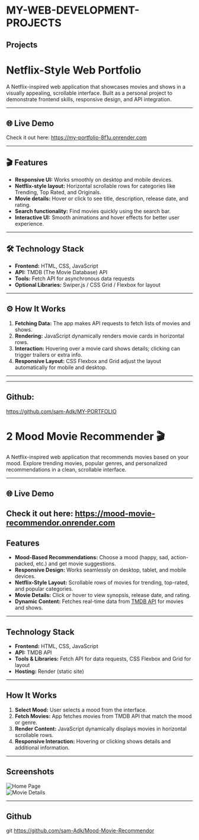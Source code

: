# MY-WEB-DEVELOPMENT-PROJECTS


## Projects

# Netflix-Style Web Portfolio

A Netflix-inspired web application that showcases movies and shows in a visually appealing, scrollable interface. Built as a personal project to demonstrate frontend skills, responsive design, and API integration.

---

## 🌐 Live Demo
Check it out here: https://my-portfolio-8f1u.onrender.com

---

## 🎬 Features
- **Responsive UI:** Works smoothly on desktop and mobile devices.
- **Netflix-style layout:** Horizontal scrollable rows for categories like Trending, Top Rated, and Originals.
- **Movie details:** Hover or click to see title, description, release date, and rating.
- **Search functionality:** Find movies quickly using the search bar.
- **Interactive UI:** Smooth animations and hover effects for better user experience.

---

## 🛠 Technology Stack
- **Frontend:** HTML, CSS, JavaScript
- **API:** TMDB (The Movie Database) API
- **Tools:** Fetch API for asynchronous data requests
- **Optional Libraries:** Swiper.js / CSS Grid / Flexbox for layout

---

## ⚙️ How It Works
1. **Fetching Data:** The app makes API requests to fetch lists of movies and shows.
2. **Rendering:** JavaScript dynamically renders movie cards in horizontal rows.
3. **Interaction:** Hovering over a movie card shows details; clicking can trigger trailers or extra info.
4. **Responsive Layout:** CSS Flexbox and Grid adjust the layout automatically for mobile and desktop.

---


---

## Github:

https://github.com/sam-Adk/MY-PORTFOLIO



# 2 Mood Movie Recommender 🎬

A Netflix-inspired web application that recommends movies based on your mood. Explore trending movies, popular genres, and personalized recommendations in a clean, scrollable interface.

---

## 🌐 Live Demo
Check it out here: https://mood-movie-recommendor.onrender.com
---

## Features
- **Mood-Based Recommendations:** Choose a mood (happy, sad, action-packed, etc.) and get movie suggestions.  
- **Responsive Design:** Works seamlessly on desktop, tablet, and mobile devices.  
- **Netflix-Style Layout:** Scrollable rows of movies for trending, top-rated, and popular categories.  
- **Movie Details:** Click or hover to view synopsis, release date, and rating.  
- **Dynamic Content:** Fetches real-time data from [TMDB API](https://www.themoviedb.org/) for movies and shows.

---

## Technology Stack
- **Frontend:** HTML, CSS, JavaScript  
- **API:** TMDB API  
- **Tools & Libraries:** Fetch API for data requests, CSS Flexbox and Grid for layout  
- **Hosting:** Render (static site)

---

## How It Works
1. **Select Mood:** User selects a mood from the interface.  
2. **Fetch Movies:** App fetches movies from TMDB API that match the mood or genre.  
3. **Render Content:** JavaScript dynamically displays movies in horizontal scrollable rows.  
4. **Responsive Interaction:** Hovering or clicking shows details and additional information.

---

## Screenshots
![Home Page](./screenshot-home.png)  
![Movie Details](./screenshot-details.png)

---

## Github

git https://github.com/sam-Adk/Mood-Movie-Recommendor


